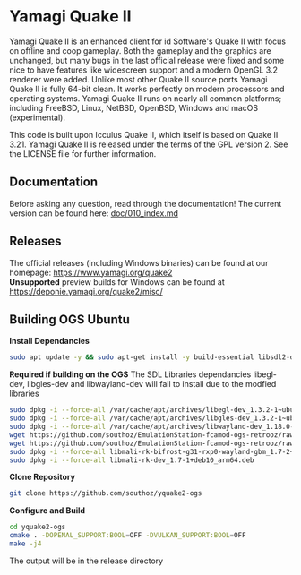 # Yamagi Quake II

Yamagi Quake II is an enhanced client for id Software's Quake
II with focus on offline and coop gameplay. Both the gameplay and the graphics
are unchanged, but many bugs in the last official release were fixed and some
nice to have features like widescreen support and a modern OpenGL 3.2 renderer
were added. Unlike most other Quake II source ports Yamagi Quake II is fully 64-bit
clean. It works perfectly on modern processors and operating systems. Yamagi
Quake II runs on nearly all common platforms; including FreeBSD, Linux, NetBSD,
OpenBSD, Windows and macOS (experimental).

This code is built upon Icculus Quake II, which itself is based on Quake II
3.21. Yamagi Quake II is released under the terms of the GPL version 2. See the
LICENSE file for further information.

## Documentation

Before asking any question, read through the documentation! The current
version can be found here: [doc/010_index.md](doc/010_index.md)

## Releases

The official releases (including Windows binaries) can be found at our
homepage: https://www.yamagi.org/quake2  
**Unsupported** preview builds for Windows can be found at
https://deponie.yamagi.org/quake2/misc/

## Building OGS Ubuntu

**Install Dependancies**
```bash
sudo apt update -y && sudo apt-get install -y build-essential libsdl2-dev
```

**Required if building on the OGS**
The SDL Libraries dependancies libegl-dev, libgles-dev and libwayland-dev will fail to install due to the modfied libraries

```bash
sudo dpkg -i --force-all /var/cache/apt/archives/libegl-dev_1.3.2-1~ubuntu0.20.04.1_arm64.deb
sudo dpkg -i --force-all /var/cache/apt/archives/libgles-dev_1.3.2-1~ubuntu0.20.04.1_arm64.deb
sudo dpkg -i --force-all /var/cache/apt/archives/libwayland-dev_1.18.0-1_arm64.deb
wget https://github.com/southoz/EmulationStation-fcamod-ogs-retrooz/raw/master/libmali-rk-bifrost-g31-rxp0-wayland-gbm_1.7-2%2Bdeb10_arm64.deb
wget https://github.com/southoz/EmulationStation-fcamod-ogs-retrooz/raw/master/libmali-rk-dev_1.7-1%2Bdeb10_arm64.deb
sudo dpkg -i --force-all libmali-rk-bifrost-g31-rxp0-wayland-gbm_1.7-2+deb10_arm64.deb
sudo dpkg -i --force-all libmali-rk-dev_1.7-1+deb10_arm64.deb
```

**Clone Repository**

```bash
git clone https://github.com/southoz/yquake2-ogs
```

**Configure and Build**

```bash
cd yquake2-ogs
cmake . -DOPENAL_SUPPORT:BOOL=OFF -DVULKAN_SUPPORT:BOOL=OFF
make -j4
```
The output will be in the release directory


